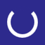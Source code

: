<!DOCTYPE html>
<html lang="en">
<head>
  <meta charset="UTF-8" />
  <meta name="viewport" content="width=device-width, initial-scale=1" />
  <title>One World Virtual</title>
  <link href="https://fonts.googleapis.com/css2?family=Orbitron:wght@500;700&family=Montserrat:wght@400;700&display=swap" rel="stylesheet" />
  <link rel="icon" href="https://cdn.discordapp.com/attachments/123456789012345678/123456789012345678/oneworld_icon.png" type="image/png" />
  <style>
    /* Global reset */
    * {
      margin: 0;
      padding: 0;
      box-sizing: border-box;
    }

    html, body {
      height: 100%;
      font-family: 'Montserrat', sans-serif;
      background: linear-gradient(135deg, #ffffff, #2d2a8d);
      color: #fff0f5;
      overflow-x: hidden;
    }

    /* Loading screen */
    #loader {
      position: fixed;
      z-index: 9999;
      top: 0;
      left: 0;
      width: 100%;
      height: 100%;
      background: #2d2a8d;
      display: flex;
      align-items: center;
      justify-content: center;
      transition: opacity 5s ease;
    }

    .spinner {
      border: 8px solid #ffffff;
      border-top: 8px solid #2d2a8d;
      border-radius: 50%;
      width: 70px;
      height: 70px;
      animation: spin 10s linear infinite;
    }

    @keyframes spin {
      0% { transform: rotate(0deg); }
      100% { transform: rotate(360deg); }
    }

    body::before {
      content: "";
      position: fixed;
      top: 0;
      left: 0;
      width: 100%;
      height: 100%;
      background: radial-gradient(circle at 20% 20%, rgba(250, 250, 250, 0.2), transparent),
                  radial-gradient(circle at 80% 80%, rgba(255, 255, 255, 0.2), transparent);
      z-index: -1;
      animation: backgroundGlow 10s ease-in-out infinite alternate;
    }

    @keyframes backgroundGlow {
      0% { background-position: 20% 20%, 80% 80%; }
      100% { background-position: 30% 30%, 70% 70%; }
    }

    header {
      background: linear-gradient(135deg, #ffffff, #2d2a8d);
      padding: 1.5rem 2rem;
      display: flex;
      justify-content: space-between;
      align-items: center;
      position: sticky;
      top: 0;
      z-index: 100;
      backdrop-filter: blur(10px);
    }

    header h1 {
      font-family: 'Orbitron', sans-serif;
      color: #2d2a8d;
      font-size: 2rem;
      animation: slideIn 1s ease-out;
    }

    nav ul {
      list-style: none;
      display: flex;
      gap: 1.5rem;
    }

    nav a {
      color: #fafafa;
      font-weight: 600;
      transition: color 0.3s;
    }

    nav a:hover {
      color: #ffffff;
    }

    section {
      padding: 4rem 2rem;
      max-width: 1100px;
      margin: auto;
      animation: fadeInUp 1.5s ease;
    }

    @keyframes fadeInUp {
      from {
        transform: translateY(50px);
        opacity: 0;
      }
      to {
        transform: translateY(0);
        opacity: 1;
      }
    }

    @keyframes slideIn {
      from {
        transform: translateX(-50px);
        opacity: 0;
      }
      to {
        transform: translateX(0);
        opacity: 1;
      }
    }

    .hero {
      text-align: center;
      padding-top: 6rem;
    }

    .hero h2 {
      font-size: 3rem;
      color: #2d2a8d;
      text-shadow: 0 0 15px #2d2a8d;
      animation: glowTitle 3s infinite alternate;
    }

    @keyframes glowTitle {
      from { text-shadow: 0 0 10px #2d2a8d; }
      to { text-shadow: 0 0 30px #2d2a8d; }
    }

    .hero p {
      font-size: 1.2rem;
      margin-top: 1rem;
      color: #ffe6f0;
    }

    .btn {
      display: inline-block;
      margin-top: 2rem;
      padding: 1rem 2rem;
      background: linear-gradient(45deg, #2d2a8d, #ffffff);
      color: white;
      font-weight: bold;
      border: none;
      border-radius: 50px;
      cursor: pointer;
      transition: transform 0.3s ease, box-shadow 0.3s ease;
      box-shadow: 0 0 10px #2d2a8d;
    }

    .btn:hover {
      transform: scale(1.05);
      box-shadow: 0 0 20px #ff6600;
    }

    h3 {
      font-family: 'Orbitron', sans-serif;
      font-size: 2rem;
      color: #2d2a8d;
      margin-bottom: 1rem;
      text-align: center;
    }

    .airline-list {
      display: grid;
      grid-template-columns: repeat(auto-fit, minmax(160px, 1fr));
      gap: 1rem;
      margin-top: 2rem;
    }

    .airline {
      background: rgba(255, 255, 255, 0.1);
      border: 1px solid #2d2a8d;
      border-radius: 12px;
      padding: 1rem;
      text-align: center;
      font-weight: bold;
      color: #2d2a8d;
      transition: transform 0.3s, box-shadow 0.3s;
    }

    .airline:hover {
      transform: translateY(-5px);
      box-shadow: 0 0 15px #2d2a8d;
    }

    footer {
      background: #eeeef0;
      text-align: center;
      padding: 1.5rem 1rem;
      color: #2d2a8d;
      font-size: 0.9rem;
    }

    footer a {
      color: #2d2a8d;
      text-decoration: underline;
    }

    @media (max-width: 600px) {
      .hero h2 {
        font-size: 2rem;
      }
    }
  </style>
</head>
<body>

  <!-- Loader -->
  <div id="loader">
    <h2 style="color: #ffffff; font-family: 'Orbitron', sans-serif; margin-bottom: 20px;"></h2>
    <div class="spinner"></div>
  </div>

  <header>
    <h1>One World Virtual</h1>
    <nav>
      <ul>
        <li><a href="#about">About</a></li>
        <li><a href="#airlines">Airlines</a></li>
      </ul>
    </nav>
  </header>

  <section class="hero">
    <h2>Fly with the Future of Virtual Alliances</h2>
    <p>One World Virtual unites 2+ airlines and over 25 pilots under a global, futuristic vision.  
    Explore the skies with stunning routes, pro training, and unforgettable events.</p>
    <a href="https://discord.gg/Ac3RqgGbzk" class="btn">Join Now</a>
  </section>

  <section id="about">
    <h3>About One World Virtual</h3>
    <p style="text-align:center; max-width: 800px; margin:auto;">
      We are the most advanced and fast-growing alliance in Project Flight. Powered by PFConnect and PF Wiki, our members enjoy top-notch logging, events, ranking systems, and training.
    </p>
  </section>

  <section id="airlines">
    <h3>Member Airlines</h3>
    <div class="airline-list">
      <div class="airline"><a href="https://discord.gg/7fubyjMKrf">Air Algérie Virtual | الخطوط الجوية الجزائرية</a></div>
      <div class="airline"><a href="https://discord.gg/Mr5hFrmCXw">PF Transavia Virtual</a></div>
      <div class="airline"><a href="https://discord.gg/vcfDHnpK22">Iberia VA</a></div>
      <div class="airline"><a href="https://discord.gg/nDPm9QMGcK">Eva Air PF</a></div>
    </div>
  </section>

  <section id="join">
    <h3>Ready for Takeoff?</h3>
    <p style="text-align:center; max-width: 800px; margin:auto;">
      Join our vibrant Discord community and begin your virtual aviation journey with One World Virtual.
      <br><br>
      <a href="https://discord.gg/Ac3RqgGbzk" class="btn" target="_blank">Join Our Discord</a>
    </p>
  </section>

  <footer>
    &copy; 2025 One World Virtual. Designed with ❤️ for Project Flight.  
    <br />
    Powered by <a href="https://discord.gg/tNURxzY2tP" target="_blank">PFConnect</a> and <a href="https://discord.gg/UP385JuE3u" target="_blank">PF Wiki</a>.
  </footer>

  <!-- Loader script -->
  <script>
    window.addEventListener("load", () => {
      const loader = document.getElementById("loader");
      loader.style.opacity = 0;
      setTimeout(() => loader.style.display = "none", 500);
    });
  </script>

</body>
</html>

